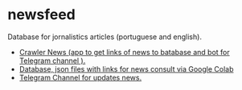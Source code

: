 # newsfeed
Database for jornalistics articles (portuguese and english). 

- [Crawler News (app to get links of news to batabase and bot for Telegram channel ). ](https://github.com/wsricardo/news-crawler)
- [Database, json files with links for news consult via Google Colab](https://colab.research.google.com/github/wsricardo/news-crawler/blob/main/NewsFeed.ipynb)
- [Telegram Channel for updates news. ](https://t.me/sofianewsfeed)
